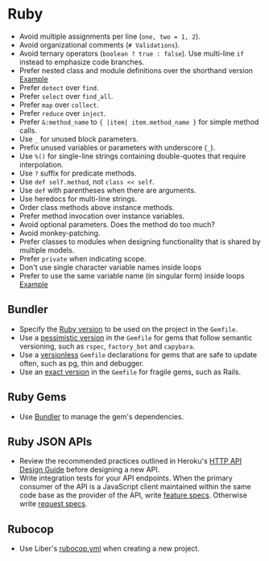 # Ruby

- Avoid multiple assignments per line (`one, two = 1, 2`).
- Avoid organizational comments (`# Validations`).
- Avoid ternary operators (`boolean ? true : false`). Use multi-line `if`
  instead to emphasize code branches.
- Prefer nested class and module definitions over the shorthand version
  [Example](/ruby/sample.rb#L1)
- Prefer `detect` over `find`.
- Prefer `select` over `find_all`.
- Prefer `map` over `collect`.
- Prefer `reduce` over `inject`.
- Prefer `&:method_name` to `{ |item| item.method_name }` for simple method
  calls.
- Use `_` for unused block parameters.
- Prefix unused variables or parameters with underscore (`_`).
- Use `%()` for single-line strings containing double-quotes that require
  interpolation.
- Use `?` suffix for predicate methods.
- Use `def self.method`, not `class << self`.
- Use `def` with parentheses when there are arguments.
- Use heredocs for multi-line strings.
- Order class methods above instance methods.
- Prefer method invocation over instance variables.
- Avoid optional parameters. Does the method do too much?
- Avoid monkey-patching.
- Prefer classes to modules when designing functionality that is shared by
  multiple models.
- Prefer `private` when indicating scope.
- Don't use single character variable names inside loops
- Prefer to use the same variable name (in singular form) inside loops [Example](/ruby/sample.rb#L9)

## Bundler

- Specify the [Ruby version] to be used on the project in the `Gemfile`.
- Use a [pessimistic version] in the `Gemfile` for gems that follow semantic
  versioning, such as `rspec`, `factory_bot` and `capybara`.
- Use a [versionless] `Gemfile` declarations for gems that are safe to update
  often, such as pg, thin and debugger.
- Use an [exact version] in the `Gemfile` for fragile gems, such as Rails.

[ruby version]: http://bundler.io/v1.3/gemfile_ruby.html
[exact version]: http://robots.thoughtbot.com/post/35717411108/a-healthy-bundle
[pessimistic version]: http://robots.thoughtbot.com/post/35717411108/a-healthy-bundle
[versionless]: http://robots.thoughtbot.com/post/35717411108/a-healthy-bundle

## Ruby Gems

- Use [Bundler] to manage the gem's dependencies.

[bundler]: http://bundler.io

## Ruby JSON APIs

- Review the recommended practices outlined in Heroku's [HTTP API Design Guide]
  before designing a new API.
- Write integration tests for your API endpoints. When the primary consumer of
  the API is a JavaScript client maintained within the same code base as the
  provider of the API, write [feature specs]. Otherwise write [request specs].

[http api design guide]: https://github.com/interagent/http-api-design
[feature specs]: https://www.relishapp.com/rspec/rspec-rails/docs/feature-specs/feature-spec
[request specs]: https://www.relishapp.com/rspec/rspec-rails/docs/request-specs/request-spec

## Rubocop

- Use Liber's [rubocop.yml] when creating a new project.

[rubocop.yml]: https://github.com/libercapital/guides/blob/main/ruby/.rubocop.yml